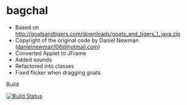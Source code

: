 # bagchal

- Based on http://goatsandtigers.com/downloads/goats_and_tigers_1_java.zip
- Copyright of the original code by Daniel Newman (danielnewman106@hotmail.com)
- Converted Applet to JFrame
- Added sounds 
- Refactored into classes
- Fixed flicker when dragging goats

Build

[![Build Status](https://travis-ci.org/odoepner/bagchal.svg?branch=master)](https://travis-ci.org/odoepner/bagchal)

